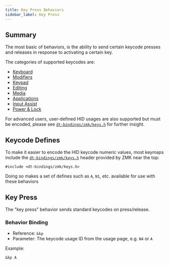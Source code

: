 ```yaml
---
title: Key Press Behaviors
sidebar_label: Key Press
---
```


## Summary

The most basic of behaviors, is the ability to send certain keycode presses and releases in response to activating
a certain key.

The categories of supported keycodes are:

- [Keyboard](../list-of-keycodes.mdx#keyboard)
- [Modifiers](../list-of-keycodes.mdx#modifiers)
- [Keypad](../list-of-keycodes.mdx#keypad)
- [Editing](../list-of-keycodes.mdx#editing)
- [Media](../list-of-keycodes.mdx#media)
- [Applications](../list-of-keycodes.mdx#applications)
- [Input Assist](../list-of-keycodes.mdx#input-assist)
- [Power & Lock](../list-of-keycodes.mdx#power--lock)

For advanced users, user-defined HID usages are also supported but must be encoded, please see [`dt-bindings/zmk/keys.h`](https://github.com/zmkfirmware/zmk/blob/main/app/include/dt-bindings/zmk/keys.h) for further insight.

## Keycode Defines

To make it easier to encode the HID keycode numeric values, most keymaps include
the [`dt-bindings/zmk/keys.h`](https://github.com/zmkfirmware/zmk/blob/main/app/include/dt-bindings/zmk/keys.h) header
provided by ZMK near the top:

```dts
#include <dt-bindings/zmk/keys.h>
```

Doing so makes a set of defines such as `A`, `N1`, etc. available for use with these behaviors

## Key Press

The "key press" behavior sends standard keycodes on press/release.

### Behavior Binding

- Reference: `&kp`
- Parameter: The keycode usage ID from the usage page, e.g. `N4` or `A`

Example:

```dts
&kp A
```
